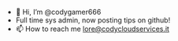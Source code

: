 - 👋 Hi, I’m @codygamer666
- Full time sys admin, now posting tips on github!
- 📫 How to reach me lore@codycloudservices.it

<!---
codygamer666/codygamer666 is a ✨ special ✨ repository because its `README.md` (this file) appears on your GitHub profile.
You can click the Preview link to take a look at your changes.
--->

